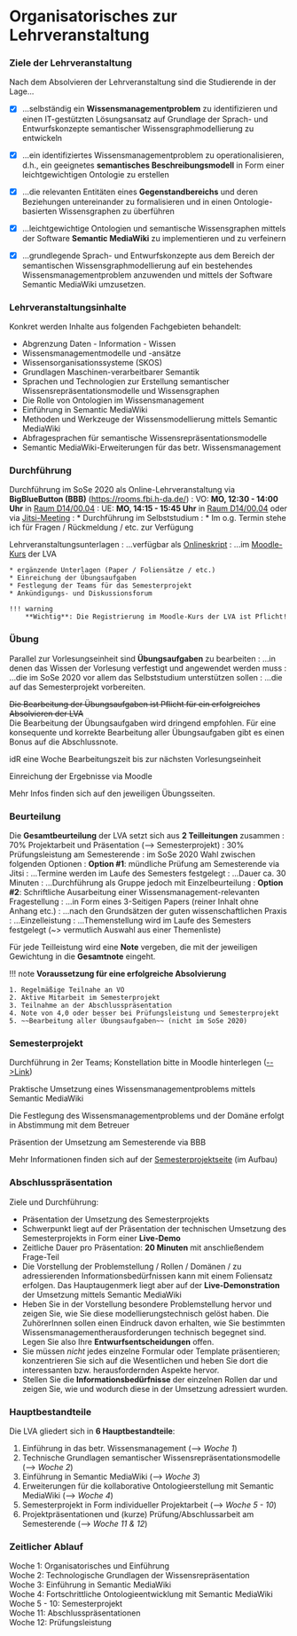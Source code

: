 # Organisatorisches zur Lehrveranstaltung


### Ziele der Lehrveranstaltung

Nach dem Absolvieren der Lehrveranstaltung sind die Studierende in der Lage...

* [x] ...selbständig ein **Wissensmanagementproblem** zu identifizieren und einen IT-gestützten Lösungsansatz auf Grundlage der Sprach- und Entwurfskonzepte semantischer Wissensgraphmodellierung zu entwickeln
* [x] ...ein identifiziertes Wissensmanagementproblem zu operationalisieren, d.h., ein geeignetes **semantisches Beschreibungsmodell** in Form einer leichtgewichtigen Ontologie zu erstellen
* [x] ...die relevanten Entitäten eines **Gegenstandbereichs** und deren Beziehungen untereinander zu formalisieren und in einen Ontologie-basierten Wissensgraphen zu überführen
* [x] ...leichtgewichtige Ontologien und semantische Wissensgraphen mittels der Software **Semantic MediaWiki** zu implementieren und zu verfeinern
* [x] ...grundlegende Sprach- und Entwurfskonzepte aus dem Bereich der semantischen Wissensgraphmodellierung auf ein bestehendes Wissensmanagementproblem anzuwenden und mittels der Software Semantic MediaWiki umzusetzen.


### Lehrveranstaltungsinhalte

Konkret werden Inhalte aus folgenden Fachgebieten behandelt:

* Abgrenzung Daten - Information - Wissen
* Wissensmanagementmodelle und -ansätze
* Wissensorganisationssysteme (SKOS)
* Grundlagen Maschinen-verarbeitbarer Semantik
* Sprachen und Technologien zur Erstellung semantischer Wissensrepräsentationsmodelle und Wissensgraphen
* Die Rolle von Ontologien im Wissensmanagement
* Einführung in Semantic MediaWiki
* Methoden und Werkzeuge der Wissensmodellierung mittels Semantic MediaWiki
* Abfragesprachen für semantische Wissensrepräsentationsmodelle
* Semantic MediaWiki-Erweiterungen für das betr. Wissensmanagement



### Durchführung

Durchführung im SoSe 2020 als Online-Lehrveranstaltung via **BigBlueButton (BBB)** (<https://rooms.fbi.h-da.de/>)
: VO: **MO, 12:30 - 14:00 Uhr** in [Raum D14/00.04](<https://rooms.fbi.h-da.de/D14/00.04>)
: UE: **MO, 14:15 - 15:45 Uhr** in [Raum D14/00.04](<https://rooms.fbi.h-da.de/D14/00.04>) oder via [Jitsi-Meeting](<https://meet.fbi.h-da.de/>)
: * Durchführung im Selbststudium
: * Im o.g. Termin stehe ich für Fragen / Rückmeldung / etc. zur Verfügung

Lehrveranstaltungsunterlagen
: ...verfügbar als [Onlineskript](https://projects.fbi.h-da.de/~s.zander/smw/html) 
: ...im [Moodle-Kurs](https://lernen.h-da.de/course/view.php?id=11623) der LVA

    * ergänzende Unterlagen (Paper / Foliensätze / etc.)
    * Einreichung der Übungsaufgaben
    * Festlegung der Teams für das Semesterprojekt
    * Ankündigungs- und Diskussionsforum

    !!! warning
        **Wichtig**: Die Registrierung im Moodle-Kurs der LVA ist Pflicht!


### Übung

Parallel zur Vorlesungseinheit sind **Übungsaufgaben** zu bearbeiten 
: ...in denen das Wissen der Vorlesung verfestigt und angewendet werden muss
: ...die im SoSe 2020 vor allem das Selbststudium unterstützen sollen
: ...die auf das Semesterprojekt vorbereiten.


~~Die Bearbeitung der Übungsaufgaben ist Pflicht für ein erfolgreiches Absolvieren der LVA~~  
Die Bearbeitung der Übungsaufgaben wird dringend empfohlen. Für eine konsequente und korrekte Bearbeitung aller Übungsaufgaben gibt es einen Bonus auf die Abschlussnote. 

idR eine Woche Bearbeitungszeit bis zur nächsten Vorlesungseinheit

Einreichung der Ergebnisse via Moodle

Mehr Infos finden sich auf den jeweiligen Übungsseiten.


### Beurteilung

Die **Gesamtbeurteilung** der LVA setzt sich aus **2 Teilleitungen** zusammen
: 70% Projektarbeit und Präsentation (--> Semesterprojekt)
: 30% Prüfungsleistung am Semesterende 
    : im SoSe 2020 Wahl zwischen folgenden Optionen
        : **Option #1**: mündliche Prüfung am Semesterende via Jitsi
            : ...Termine werden im Laufe des Semesters festgelegt
            : ...Dauer ca. 30 Minuten
            : ...Durchführung als Gruppe jedoch mit Einzelbeurteilung
        : **Option #2**: Schriftliche Ausarbeitung einer Wissensmanagement-relevanten Fragestellung 
            : ...in Form eines 3-Seitigen Papers (reiner Inhalt ohne Anhang etc.)
            : ...nach den Grundsätzen der guten wissenschaftlichen Praxis
            : ...Einzelleistung
            : ...Themenstellung wird im Laufe des Semesters festgelegt (~> vermutlich Auswahl aus einer Themenliste)
            

Für jede Teilleistung wird eine **Note** vergeben, die mit der jeweiligen Gewichtung in die **Gesamtnote** eingeht.


!!! note
    **Voraussetzung für eine erfolgreiche Absolvierung**

    1. Regelmäßige Teilnahe an VO
    2. Aktive Mitarbeit im Semesterprojekt
    3. Teilnahme an der Abschlusspräsentation
    4. Note von 4,0 oder besser bei Prüfungsleistung und Semesterprojekt
    5. ~~Bearbeitung aller Übungsaufgaben~~ (nicht im SoSe 2020)


### Semesterprojekt

Durchführung in 2er Teams; Konstellation bitte in Moodle hinterlegen ([-->Link](https://lernen.h-da.de/mod/data/view.php?id=357528))

Praktische Umsetzung eines Wissensmanagementproblems mittels Semantic MediaWiki

Die Festlegung des Wissensmanagementproblems und der Domäne erfolgt in Abstimmung mit dem Betreuer

Präsention der Umsetzung am Semesterende via BBB

Mehr Informationen finden sich auf der [Semesterprojektseite](semesterprojekt.md) (im Aufbau)


### Abschlusspräsentation

Ziele und Durchführung:

* Präsentation der Umsetzung des Semesterprojekts
* Schwerpunkt liegt auf der Präsentation der technischen Umsetzung des Semesterprojekts in Form einer **Live-Demo**
* Zeitliche Dauer pro Präsentation: __20 Minuten__ mit anschließendem Frage-Teil
* Die Vorstellung der Problemstellung / Rollen / Domänen / zu adressierenden Informationsbedürfnissen kann mit einem Foliensatz erfolgen. Das Hauptaugenmerk liegt aber auf der __Live-Demonstration__ der Umsetzung mittels Semantic MediaWiki
* Heben Sie in der Vorstellung besondere Problemstellung hervor und zeigen Sie, wie Sie diese modellierungstechnisch gelöst haben. Die ZuhörerInnen sollen einen Eindruck davon erhalten, wie Sie bestimmten Wissensmanagementherausforderungen technisch begegnet sind. Legen Sie also Ihre **Entwurfsentscheidungen** offen.
* Sie müssen _nicht_ jedes einzelne Formular oder Template präsentieren; konzentrieren Sie sich auf die Wesentlichen und heben Sie dort die interessanten bzw. herausfordernden Aspekte hervor. 
* Stellen Sie die **Informationsbedürfnisse** der einzelnen Rollen dar und zeigen Sie, wie und wodurch diese in der Umsetzung adressiert wurden. 


### Hauptbestandteile

Die LVA gliedert sich in **6 Hauptbestandteile**:

1. Einführung in das betr. Wissensmanagement (--> _Woche 1_)
2. Technische Grundlagen semantischer Wissensrepräsentationsmodelle (--> _Woche 2_)
3. Einführung in Semantic MediaWiki (--> _Woche 3_)
4. Erweiterungen für die kollaborative Ontologieerstellung mit Semantic MediaWiki (--> _Woche 4_)
5. Semesterprojekt in Form individueller Projektarbeit (--> _Woche 5 - 10_)
6. Projektpräsentationen und (kurze) Prüfung/Abschlussarbeit am Semesterende (--> _Woche 11 & 12_)


### Zeitlicher Ablauf

Woche 1: Organisatorisches und Einführung  
Woche 2: Technologische Grundlagen der Wissensrepräsentation  
Woche 3: Einführung in Semantic MediaWiki  
Woche 4: Fortschrittliche Ontologieentwicklung mit Semantic MediaWiki   
Woche 5 - 10: Semesterprojekt  
Woche 11: Abschlusspräsentationen  
Woche 12: Prüfungsleistung  
